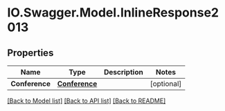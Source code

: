# IO.Swagger.Model.InlineResponse2013
## Properties

Name | Type | Description | Notes
------------ | ------------- | ------------- | -------------
**Conference** | [**Conference**](Conference.md) |  | [optional] 

[[Back to Model list]](../README.md#documentation-for-models) [[Back to API list]](../README.md#documentation-for-api-endpoints) [[Back to README]](../README.md)

